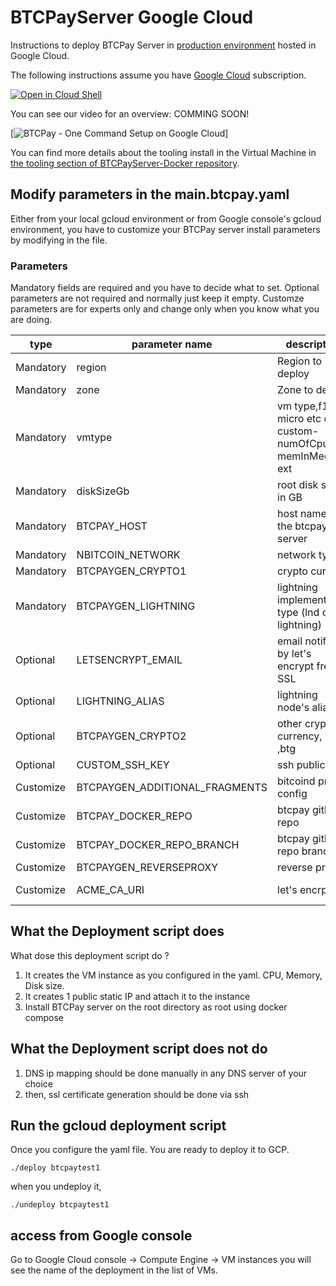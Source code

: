 # BTCPayServer Google Cloud

Instructions to deploy BTCPay Server in [production environment](https://github.com/btcpayserver/btcpayserver-docker/tree/master/Production) hosted in Google Cloud.

The following instructions assume you have [Google Cloud](https://console.cloud.google.com) subscription.

[![Open in Cloud Shell](http://gstatic.com/cloudssh/images/open-btn.svg)](https://console.cloud.google.com/cloudshell/open?git_repo=https%3A%2F%2Fgithub.com%2Fbtcpayserver%2Fbtcpayserver-googlecloud&page=editor)

You can see our video for an overview: COMMING SOON!

[![BTCPay - One Command Setup on Google Cloud](http://img.youtube.com/vi/Bxs95BdEMHY/mqdefault.jpg)]  

You can find more details about the tooling install in the Virtual Machine in [the tooling section of BTCPayServer-Docker repository](https://github.com/btcpayserver/btcpayserver-docker/blob/master/README.md#tooling).


## Modify parameters in the main.btcpay.yaml
Either from your local gcloud environment or from Google console's gcloud environment, you have to customize your BTCPay server install parameters by modifying in the file.

### Parameters
Mandatory fields are required and you have to decide what to set.
Optional parameters are not required and normally just keep it empty.
Customze parameters are for experts only and change only when you know what you are doing.

| type   | parameter name | description | example value|
| ------------- | ------------- |------------- | ------------- | 
| Mandatory| region  | Region to deploy  | asia-northeast1|
| Mandatory| zone | Zone to deploy | asia-northeast1-b |
| Mandatory| vmtype | vm type,f1-micro etc or custom-numOfCpu-memInMeg-ext  | custom-1-7680-ext |
| Mandatory| diskSizeGb | root disk size in GB | 500 |
| Mandatory| BTCPAY_HOST  | host name of the btcpay server | btcpaytest.mycompany.net|
| Mandatory| NBITCOIN_NETWORK | network type | testnet |
| Mandatory| BTCPAYGEN_CRYPTO1 | crypto currecy | btc |
| Mandatory| BTCPAYGEN_LIGHTNING | lightning implementation type (lnd or c-lightning) | lnd |
| Optional| LETSENCRYPT_EMAIL | email notified by  let's encrypt free SSL | |
| Optional| LIGHTNING_ALIAS | lightning node's alias | |
| Optional| BTCPAYGEN_CRYPTO2 | other crypto currency, ltc ,btg | |
| Optional| CUSTOM_SSH_KEY | ssh public key   |  |  |
| Customize| BTCPAYGEN_ADDITIONAL_FRAGMENTS | bitcoind prune config | opt-save-storage |
| Customize| BTCPAY_DOCKER_REPO | btcpay github repo |https://github.com/btcpayserver/btcpayserver-docker |
| Customize| BTCPAY_DOCKER_REPO_BRANCH | btcpay github repo branch |master |
| Customize| BTCPAYGEN_REVERSEPROXY | reverse proxy |nginx |
| Customize| ACME_CA_URI | let's encrpt url |https://acme-staging.api.letsencrypt.org/directory |

## What the Deployment script does
What dose this deployment script do ? 
1. It creates the VM instance as you configured in the yaml. CPU, Memory, Disk size.
2. It creates 1 public static IP and attach it to the instance
3. Install BTCPay server on the root directory as root using docker compose

## What the Deployment script does not do
1. DNS ip mapping should be done manually in any DNS server of your choice
2. then, ssl certificate generation should be done via ssh

## Run the gcloud deployment script

Once you configure the yaml file. You are ready to  deploy it to GCP.
```
./deploy btcpaytest1
```

when you undeploy it,
```
./undeploy btcpaytest1
```

## access from Google console 
Go to Google Cloud console -> Compute Engine -> VM instances
you will see the name of the deployment in the list of VMs.

